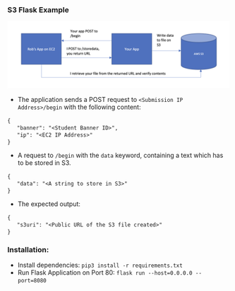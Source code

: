 ### S3 Flask Example

![Block diagram of expected architecture](diagram.png?raw=true "Block Diagram")

- The application sends a POST request to `<Submission IP Address>/begin` with the following content:
```
{
   "banner": "<Student Banner ID>",
   "ip": "<EC2 IP Address>"
}
```

- A request to `/begin` with the `data` keyword, containing a text which has to be stored in S3.
```
{
   "data": "<A string to store in S3>"
}
```

- The expected output:
```
{
   "s3uri": "<Public URL of the S3 file created>"
}
```

### Installation:
- Install dependencies: `pip3 install -r requirements.txt`
- Run Flask Application on Port 80: `flask run --host=0.0.0.0 --port=8080`


